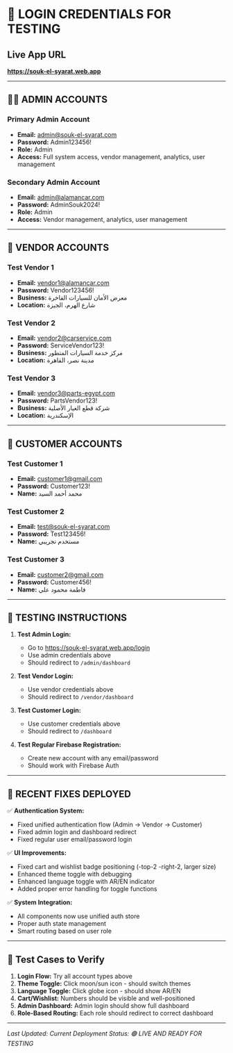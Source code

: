 # 🔐 LOGIN CREDENTIALS FOR TESTING

## Live App URL
**https://souk-el-syarat.web.app**

---

## 👨‍💼 ADMIN ACCOUNTS

### Primary Admin Account
- **Email:** admin@souk-el-syarat.com
- **Password:** Admin123456!
- **Role:** Admin
- **Access:** Full system access, vendor management, analytics, user management

### Secondary Admin Account
- **Email:** admin@alamancar.com
- **Password:** AdminSouk2024!
- **Role:** Admin
- **Access:** Vendor management, analytics, user management

---

## 🏪 VENDOR ACCOUNTS

### Test Vendor 1
- **Email:** vendor1@alamancar.com
- **Password:** Vendor123456!
- **Business:** معرض الأمان للسيارات الفاخرة
- **Location:** شارع الهرم، الجيزة

### Test Vendor 2
- **Email:** vendor2@carservice.com
- **Password:** ServiceVendor123!
- **Business:** مركز خدمة السيارات المتطور
- **Location:** مدينة نصر، القاهرة

### Test Vendor 3
- **Email:** vendor3@parts-egypt.com
- **Password:** PartsVendor123!
- **Business:** شركة قطع الغيار الأصلية
- **Location:** الإسكندرية

---

## 👥 CUSTOMER ACCOUNTS

### Test Customer 1
- **Email:** customer1@gmail.com
- **Password:** Customer123!
- **Name:** محمد أحمد السيد

### Test Customer 2
- **Email:** test@souk-el-syarat.com
- **Password:** Test123456!
- **Name:** مستخدم تجريبي

### Test Customer 3
- **Email:** customer2@gmail.com
- **Password:** Customer456!
- **Name:** فاطمة محمود علي

---

## 🧪 TESTING INSTRUCTIONS

1. **Test Admin Login:**
   - Go to https://souk-el-syarat.web.app/login
   - Use admin credentials above
   - Should redirect to `/admin/dashboard`

2. **Test Vendor Login:**
   - Use vendor credentials above
   - Should redirect to `/vendor/dashboard`

3. **Test Customer Login:**
   - Use customer credentials above
   - Should redirect to `/dashboard`

4. **Test Regular Firebase Registration:**
   - Create new account with any email/password
   - Should work with Firebase Auth

---

## 🔧 RECENT FIXES DEPLOYED

✅ **Authentication System:**
- Fixed unified authentication flow (Admin → Vendor → Customer)
- Fixed admin login and dashboard redirect
- Fixed regular user email/password login

✅ **UI Improvements:**
- Fixed cart and wishlist badge positioning (-top-2 -right-2, larger size)
- Enhanced theme toggle with debugging
- Enhanced language toggle with AR/EN indicator
- Added proper error handling for toggle functions

✅ **System Integration:**
- All components now use unified auth store
- Proper auth state management
- Smart routing based on user role

---

## 📱 Test Cases to Verify

1. **Login Flow:** Try all account types above
2. **Theme Toggle:** Click moon/sun icon - should switch themes
3. **Language Toggle:** Click globe icon - should show AR/EN
4. **Cart/Wishlist:** Numbers should be visible and well-positioned
5. **Admin Dashboard:** Admin login should show full dashboard
6. **Role-Based Routing:** Each role should redirect to correct dashboard

---

*Last Updated: Current Deployment*
*Status: 🟢 LIVE AND READY FOR TESTING*